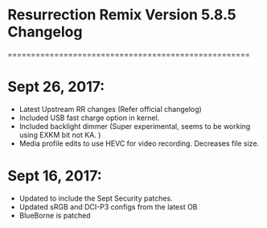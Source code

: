 # Resurrection Remix Version 5.8.5 Changelog
====================================================
# Sept 26, 2017:

- Latest Upstream RR changes (Refer official changelog)
- Included USB fast charge option in kernel.
- Included backlight dimmer (Super experimental, seems to be working using EXKM bit not KA. )
- Media profile edits to use HEVC for video recording. Decreases file size.

# Sept 16, 2017:

- Updated to include the Sept Security patches.
- Updated sRGB and DCI-P3 configs from the latest OB
- BlueBorne is patched
